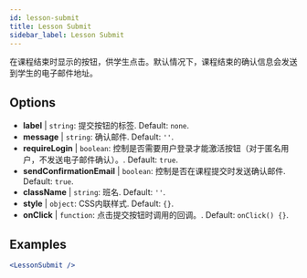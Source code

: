```yaml
---
id: lesson-submit 
title: Lesson Submit
sidebar_label: Lesson Submit
---
```


在课程结束时显示的按钮，供学生点击。默认情况下，课程结束的确认信息会发送到学生的电子邮件地址。

## Options

* __label__ | `string`: 提交按钮的标签. Default: `none`.
* __message__ | `string`: 确认邮件. Default: `''`.
* __requireLogin__ | `boolean`: 控制是否需要用户登录才能激活按钮（对于匿名用户，不发送电子邮件确认）。. Default: `true`.
* __sendConfirmationEmail__ | `boolean`: 控制是否在课程提交时发送确认邮件. Default: `true`.
* __className__ | `string`: 班名. Default: `''`.
* __style__ | `object`: CSS内联样式. Default: `{}`.
* __onClick__ | `function`: 点击提交按钮时调用的回调。. Default: `onClick() {}`.


## Examples

```jsx live
<LessonSubmit />
```

